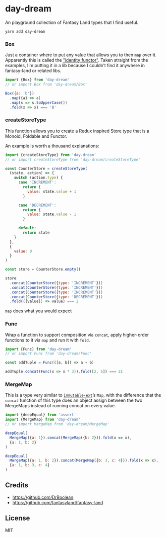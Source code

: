# day-dream

An playground collection of Fantasy Land types that I find useful.

```
yarn add day-dream
```

### Box

Just a container where to put any value that allows you to then `map` over it. Apparently this is called the ["identity functor"](https://egghead.io/lessons/javascript-linear-data-flow-with-container-style-types-box). Taken straight from the examples, I’m putting it in a lib because I couldn’t find it anywhere in fantasy-land or related libs.

```javascript
import {Box} from 'day-dream'
// or import Box from 'day-dream/Box'

Box({a: 'b'})
  .map({a} => a)
  .map(s => s.toUpperCase())
  .fold(x => x) === 'B'
```

### createStoreType

This function allows you to create a Redux inspired Store type that is a Monoid, Foldable and Functor.

An example is worth a thousand explanations:

```javascript
import {createStoreType} from 'day-dream'
// or import createStoreType from 'day-dream/createStoreType'

const CounterStore = createStoreType(
  (state, action) => {
    switch (action.type) {
      case 'INCREMENT':
        return {
          value: state.value + 1
        }

      case 'DECREMENT':
        return {
          value: state.value - 1
        }

      default:
        return state
    }
  },
  {
    value: 0
  }
)

const store = CounterStore.empty()

store
  .concat(CounterStore({type: 'INCREMENT'}))
  .concat(CounterStore({type: 'INCREMENT'}))
  .concat(CounterStore({type: 'INCREMENT'}))
  .concat(CounterStore({type: 'DECREMENT'}))
  .fold(({value}) => value) === 2
```

`map` does what you would expect

### Func

Wrap a function to support composition via `concat`, apply higher-order functions to it via `map` and run it with `fold`.

```javascript
import {Func} from 'day-dream'
// or import Func from 'day-dream/Func'

const addTuple = Func(([a, b]) => a + b)

addTuple.concat(Func(x => x * 3)).fold([2, 5]) === 21
```

### MergeMap

This is a type very similar to [`immutable-ext`](https://github.com/DrBoolean/immutable-ext)’s `Map`, with the difference that the `concat` function of this type does an object assign between the two MergeMaps instead of running concat on every value.

```javascript
import {deepEqual} from 'assert'
import {MergeMap} from 'day-dream'
// or import MergeMap from 'day-dream/MergeMap'

deepEqual(
  MergeMap({a: 1}).concat(MergeMap({b: 2})).fold(x => x),
  {a: 1, b: 2}
)

deepEqual(
  MergeMap({a: 1, b: 2}).concat(MergeMap({b: 3, c: 4})).fold(x => x),
  {a: 1, b: 3, c: 4}
)
```

## Credits

- https://github.com/DrBoolean
- https://github.com/fantasyland/fantasy-land

## License

MIT
